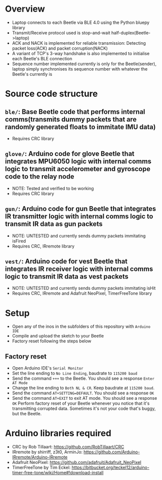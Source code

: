 # Overview
- Laptop connects to each Beetle via BLE 4.0 using the Python bluepy library
- Transmit/Receive protocol used is stop-and-wait half-duplex(Beetle->laptop)
- ACK and NACK is implemented for reliable transmission: Detecting packet loss(ACK) and packet corruption(NACK)
- A variant of TCP's 3-way handshake is also implemented to initialise each Beetle's BLE connection
- Sequence number implemented currently is only for the Beetle(sender), laptop simply synchronises its sequence number with whatever the Beetle's currently is

# Source code structure
## `ble/`: Base Beetle code that performs internal comms(transmits dummy packets that are randomly generated floats to immitate IMU data)
- Requires CRC library
## `glove/`: Arduino code for glove Beetle that integrates MPU6050 logic with internal comms logic to transmit accelerometer and gyroscope code to the relay node
- NOTE: Tested and verified to be working
- Requires CRC library
## `gun/`: Arduino code for gun Beetle that integrates IR transmitter logic with internal comms logic to transmit IR data as gun packets
- NOTE: UNTESTED and currently sends dummy packets immitating isFired
- Requires CRC, IRremote library
## `vest/`: Arduino code for vest Beetle that integrates IR receiver logic with internal comms logic to transmit IR data as vest packets
- NOTE: UNTESTED and currently sends dummy packets immitating isHit
- Requires CRC, IRremote and Adafruit NeoPixel, TimerFreeTone library

# Setup
- Open any of the inos in the subfolders of this repository with `Arduino IDE`
- Compile and upload the sketch to your Beetle
- Factory reset following the steps below

## Factory reset
- Open Arduino IDE's `Serial Monitor`
- Set the line ending to `No Line Ending`, baudrate to `115200 baud`
- Send the command `+++` to the Beetle. You should see a response `Enter AT Mode`
- Change the line ending to `Both NL & CR`. Keep baudrate at `115200 baud`.
- Send the command `AT+SETTING=DEFAULT`. You should see a response `OK`
- Send the command `AT+EXIT` to exit AT mode. You should see a response `OK`
Perform factory reset of your Beetle whenever you notice that it's transmitting corrupted data. Sometimes it's not your code that's buggy, but the Beetle.

# Arduino libraries required
- CRC by Rob Tillaart: https://github.com/RobTillaart/CRC
- IRremote by shirriff, z3t0, ArminJo: https://github.com/Arduino-IRremote/Arduino-IRremote
- Adafruit NeoPixel: https://github.com/adafruit/Adafruit_NeoPixel
- TimerFreeTone by Tim Eckel: https://bitbucket.org/teckel12/arduino-timer-free-tone/wiki/Home#!download-install

